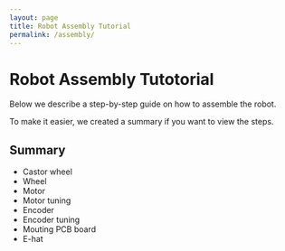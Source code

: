 ```yaml
---
layout: page
title: Robot Assembly Tutorial
permalink: /assembly/
---
```


# Robot Assembly Tutotorial

Below we describe a step-by-step guide on how to assemble the robot. 

To make it easier, we created a summary if you want to view the steps.

## Summary
- Castor wheel
- Wheel
- Motor
- Motor tuning
- Encoder
- Encoder tuning
- Mouting PCB board
- E-hat
